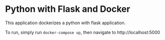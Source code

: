 # Python with Flask and Docker

This application dockerizes a python with flask application.

To run, simply run `docker-compose up`, then navigate to http://localhost:5000
